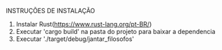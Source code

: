 INSTRUÇÕES DE INSTALAÇÃO

1. Instalar Rust(https://www.rust-lang.org/pt-BR/)
2. Executar 'cargo build' na pasta do projeto para baixar a dependencia
3. Executar './target/debug/jantar_filosofos'

